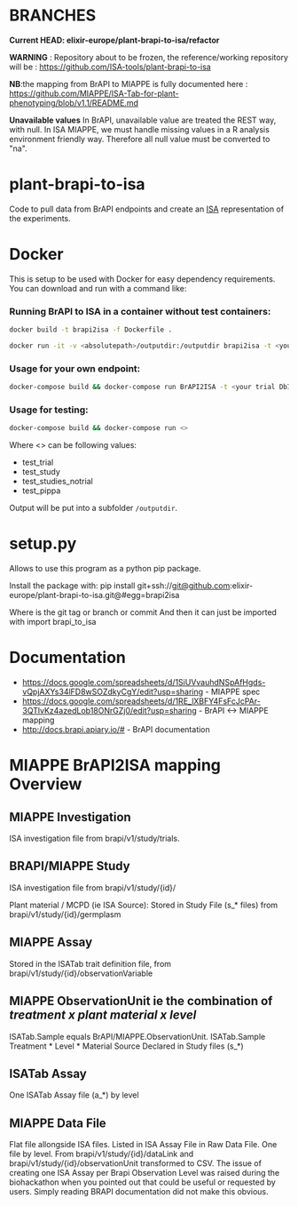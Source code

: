 # BRANCHES
**Current HEAD: elixir-europe/plant-brapi-to-isa/refactor**

**WARNING** :  Repository about to be frozen, the reference/working repository will be : https://github.com/ISA-tools/plant-brapi-to-isa

**NB**:the mapping from BrAPI to MIAPPE is fully documented here : 
https://github.com/MIAPPE/ISA-Tab-for-plant-phenotyping/blob/v1.1/README.md 

**Unavailable values**
In BrAPI, unavailable value are treated the REST way, with null. In ISA MIAPPE, we must handle missing values in a R analysis environment friendly way. Therefore  all null value must be converted to "na".

# plant-brapi-to-isa

Code to pull data from BrAPI endpoints and create an [ISA](http://isa-tools.org) representation of the experiments. 

# Docker

This is setup to be used with Docker for easy dependency requirements. You can download and run with a command like:

### Running BrAPI to ISA in a container without test containers:

```bash
docker build -t brapi2isa -f Dockerfile .

docker run -it -v <absolutepath>/outputdir:/outputdir brapi2isa -t <your trial DbId> -e <your endpoint>
```

### Usage for your own endpoint: 

```bash
docker-compose build && docker-compose run BrAPI2ISA -t <your trial DbId> -e <your endpoint>
```
### Usage for testing:

```bash
docker-compose build && docker-compose run <>
```
 Where <> can be following values:
- test_trial
- test_study
- test_studies_notrial
- test_pippa


Output will be put into a subfolder `/outputdir`.

# setup.py 
Allows to use this program as a python pip package.

Install the package with:
pip install git+ssh://git@github.com:elixir-europe/plant-brapi-to-isa.git@<REF>#egg=brapi2isa

Where <REF> is the git tag or branch or commit
And then it can just be imported with
import brapi_to_isa

# Documentation


 * https://docs.google.com/spreadsheets/d/1SiUVvauhdNSpAfHgds-vQpjAXYs34lFD8wSOZdkyCgY/edit?usp=sharing - MIAPPE spec
 * https://docs.google.com/spreadsheets/d/1RE_lXBFY4FsFcJcPAr-3QTlvKz4azedLob18ONrGZj0/edit?usp=sharing - BrAPI <-> MIAPPE mapping
 * http://docs.brapi.apiary.io/# - BrAPI documentation
 

 # MIAPPE BrAPI2ISA mapping Overview
 ## MIAPPE Investigation
 ISA investigation file from brapi/v1/study/trials.
 ## BRAPI/MIAPPE Study 
 
 ISA investigation file from brapi/v1/study/{id}/
 
 Plant material / MCPD (ie ISA Source): Stored in Study File (s_* files) from brapi/v1/study/{id}/germplasm
 ## MIAPPE Assay
 Stored in the ISATab trait definition file, from brapi/v1/study/{id}/observationVariable 
 
 ## MIAPPE ObservationUnit ie the combination of *treatment x plant material x level*
 ISATab.Sample equals BrAPI/MIAPPE.ObservationUnit. 
ISATab.Sample Treatment * Level * Material Source
Declared in Study files (s_*)

## ISATab Assay
One ISATab Assay file (a_*) by level  
  
 ## MIAPPE Data File
 Flat file allongside ISA files. Listed in ISA Assay File in Raw Data File. One file by level. 
 From brapi/v1/study/{id}/dataLink and brapi/v1/study/{id}/observationUnit transformed to CSV. 
 The issue of creating one ISA Assay per Brapi Observation Level was raised during the biohackathon when you pointed out that could be useful or requested by users. Simply reading BRAPI documentation did not make this obvious.
